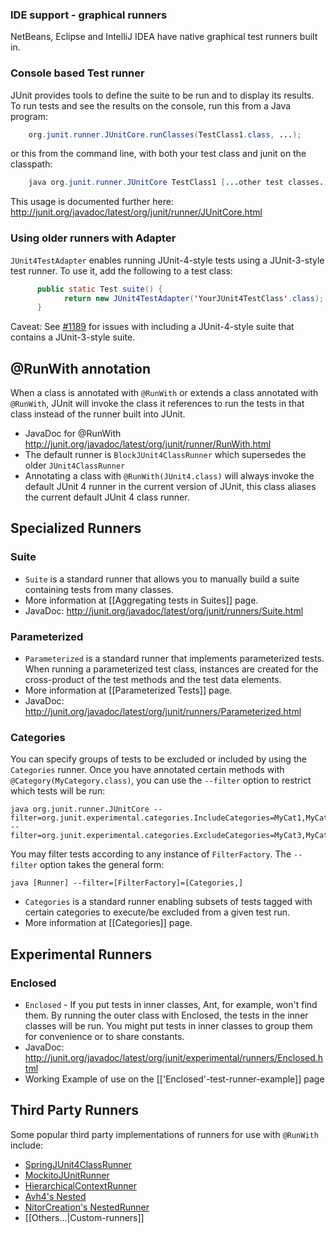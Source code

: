 ### IDE support - graphical runners
NetBeans, Eclipse and IntelliJ IDEA have native graphical test runners built in.

### Console based Test runner
JUnit provides tools to define the suite to be run and to display its results. To run tests and see the results on the console, run this from a Java program:
```java
    org.junit.runner.JUnitCore.runClasses(TestClass1.class, ...);
```
or this from the command line, with both your test class and junit on the classpath:
```java
    java org.junit.runner.JUnitCore TestClass1 [...other test classes...]
```
This usage is documented further here: http://junit.org/javadoc/latest/org/junit/runner/JUnitCore.html

### Using older runners with Adapter
`JUnit4TestAdapter` enables running JUnit-4-style tests using a JUnit-3-style test runner. To use it, add the following to a test class:
```java
      public static Test suite() {
            return new JUnit4TestAdapter('YourJUnit4TestClass'.class);
      }
```
Caveat: See [#1189](https://github.com/junit-team/junit/issues/1189) for issues with including a JUnit-4-style suite that contains a JUnit-3-style suite.

## @RunWith annotation
When a class is annotated with `@RunWith` or extends a class annotated with `@RunWith`, JUnit will invoke the class it references to run the tests in that class instead of the runner built into JUnit.
- JavaDoc for @RunWith http://junit.org/javadoc/latest/org/junit/runner/RunWith.html
- The default runner is `BlockJUnit4ClassRunner` which supersedes the older `JUnit4ClassRunner`
- Annotating a class with `@RunWith(JUnit4.class)` will always invoke the default JUnit 4 runner in the current version of JUnit, this class aliases the current default JUnit 4 class runner.

## Specialized Runners ##
### Suite ###
- `Suite` is a standard runner that allows you to manually build a suite containing tests from many classes.
 - More information at [[Aggregating tests in Suites]] page.
 - JavaDoc: http://junit.org/javadoc/latest/org/junit/runners/Suite.html

### Parameterized ###
- `Parameterized` is a standard runner that implements parameterized tests. When running a parameterized test class, instances are created for the cross-product of the test methods and the test data elements.
 - More information at [[Parameterized Tests]] page.
 - JavaDoc: http://junit.org/javadoc/latest/org/junit/runners/Parameterized.html

### Categories ###
You can specify groups of tests to be excluded or included by using the `Categories` runner. Once you have annotated certain methods with `@Category(MyCategory.class)`, you can use the `--filter` option to restrict which tests will be run:

    java org.junit.runner.JUnitCore --filter=org.junit.experimental.categories.IncludeCategories=MyCat1,MyCat2 --filter=org.junit.experimental.categories.ExcludeCategories=MyCat3,MyCat4

You may filter tests according to any instance of `FilterFactory`. The `--filter` option takes the general form:
   
    java [Runner] --filter=[FilterFactory]=[Categories,]

- `Categories` is a standard runner enabling subsets of tests tagged with certain categories to execute/be excluded from a  given test run.
 - More information at [[Categories]] page.

## Experimental Runners ##
### Enclosed ###
- `Enclosed` - If you put tests in inner classes, Ant, for example, won't find them. By running the outer class with Enclosed, the tests in the inner classes will be run. You might put tests in inner classes to group them for convenience or to share constants.
- JavaDoc: http://junit.org/javadoc/latest/org/junit/experimental/runners/Enclosed.html
- Working Example of use on the [['Enclosed'-test-runner-example]] page

## Third Party Runners ##
Some popular third party implementations of runners for use with `@RunWith` include:
- [SpringJUnit4ClassRunner](http://docs.spring.io/spring/docs/current/javadoc-api/org/springframework/test/context/junit4/SpringJUnit4ClassRunner.html)
- [MockitoJUnitRunner](http://site.mockito.org/mockito/docs/current/org/mockito/runners/MockitoJUnitRunner.html)
- [HierarchicalContextRunner](https://github.com/bechte/junit-hierarchicalcontextrunner/wiki)
- [Avh4's Nested](https://github.com/avh4/junit-nested)
- [NitorCreation's NestedRunner](https://github.com/NitorCreations/CoreComponents/tree/master/junit-runners)
- [[Others...|Custom-runners]]